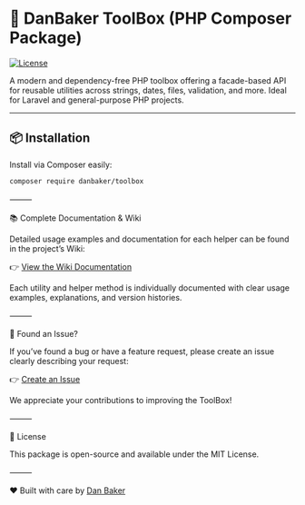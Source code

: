 # 🧰 DanBaker ToolBox (PHP Composer Package)

[![License](https://img.shields.io/badge/license-MIT-blue.svg)](LICENSE)

A modern and dependency-free PHP toolbox offering a facade-based API for reusable utilities across strings, dates, files, validation, and more. Ideal for Laravel and general-purpose PHP projects.

---

## 📦 Installation

Install via Composer easily:

```bash
composer require danbaker/toolbox
```

⸻

📚 Complete Documentation & Wiki

Detailed usage examples and documentation for each helper can be found in the project’s Wiki:

👉 [View the Wiki Documentation](https://github.com/DanB1993/ToolBox/wiki)

Each utility and helper method is individually documented with clear usage examples, explanations, and version histories.

⸻

🐞 Found an Issue?

If you’ve found a bug or have a feature request, please create an issue clearly describing your request:

👉 [Create an Issue](https://github.com/DanB1993/ToolBox/issues)

We appreciate your contributions to improving the ToolBox!

⸻

📜 License

This package is open-source and available under the MIT License.

⸻

❤️ Built with care by [Dan Baker](https://github.com/DanB1993)